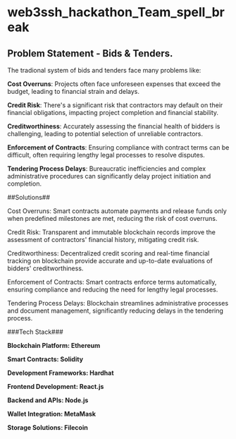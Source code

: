# web3ssh_hackathon_Team_spell_break

## Problem Statement - Bids & Tenders.
The tradional system of bids and tenders face many problems like:

**Cost Overruns**: Projects often face unforeseen expenses that exceed the budget, leading to financial strain and delays.

**Credit Risk**: There's a significant risk that contractors may default on their financial obligations, impacting project completion and financial stability.

**Creditworthiness**: Accurately assessing the financial health of bidders is challenging, leading to potential selection of unreliable contractors.

**Enforcement of Contracts**: Ensuring compliance with contract terms can be difficult, often requiring lengthy legal processes to resolve disputes.

**Tendering Process Delays**: Bureaucratic inefficiencies and complex administrative procedures can significantly delay project initiation and completion.

##Solutions##

Cost Overruns: Smart contracts automate payments and release funds only when predefined milestones are met, reducing the risk of cost overruns.

Credit Risk: Transparent and immutable blockchain records improve the assessment of contractors' financial history, mitigating credit risk.

Creditworthiness: Decentralized credit scoring and real-time financial tracking on blockchain provide accurate and up-to-date evaluations of bidders' creditworthiness.

Enforcement of Contracts: Smart contracts enforce terms automatically, ensuring compliance and reducing the need for lengthy legal processes.

Tendering Process Delays: Blockchain streamlines administrative processes and document management, significantly reducing delays in the tendering process.


###Tech Stack###

**Blockchain Platform: Ethereum**

**Smart Contracts: Solidity**

**Development Frameworks: Hardhat**

**Frontend Development: React.js**

**Backend and APIs: Node.js**

**Wallet Integration: MetaMask**

**Storage Solutions: Filecoin**


 
